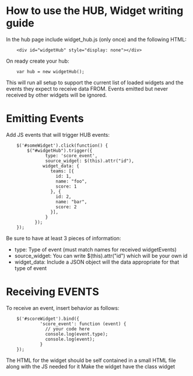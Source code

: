 # How to use the HUB, Widget writing guide

In the hub page include widget_hub.js (only once) and the following HTML:
```
    <div id="widgetHub" style="display: none"></div>
```

On ready create your hub:
```
    var hub = new widgetHub();
```

This will run all setup to support the current list of loaded widgets and 
the events they expect to receive data FROM. Events emitted but never
received by other widgets will be ignored.

# Emitting Events

Add JS events that will trigger HUB events:
```
    $('#someWidget').click(function() {
        $("#widgetHub").trigger({
               type: 'score_event',
               source_widget: $(this).attr("id"),
              widget_data: {
                 teams: [{
                   id: 1,
                   name: "foo",
                   score: 1
                 }, {
                   id: 2,
                   name: "bar",
                   score: 2
                 }],
               }
           });
    });
```

Be sure to have at least 3 pieces of information:
- type: Type of event (must match names for received widgetEvents)
- source_widget: You can write $(this).attr("id") which will be your own id
- widget_data: Include a JSON object will the data appropriate for that type of
event

# Receiving EVENTS

To receive an event, insert behavior as follows:
```
    $('#scoreWidget').bind({
             'score_event': function (event) {
               // your code here
    	       console.log(event.type);
               console.log(event);
             }
    });
```

The HTML for the widget should be self contained in a small HTML file along with the JS needed for it
Make the widget have the class widget
